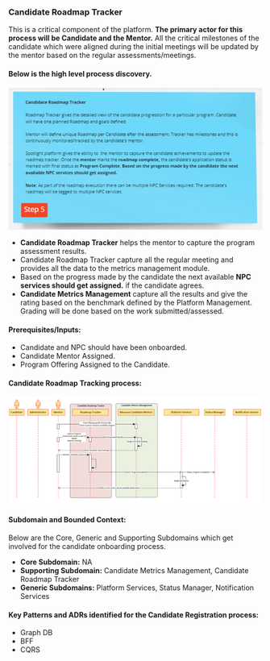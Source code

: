 ###  Candidate Roadmap Tracker
This is a critical component of the platform. 
**The primary actor for this process will be Candidate and the Mentor.** All the critical milestones of the candidate which were aligned during the initial meetings will be updated by the mentor based on the regular assessments/meetings.

#### Below is the high level process discovery.

![Candidate Roadmap Tracker](..//Images/CandidateRoadmapTrackerProcess.png) 

- **Candidate Roadmap Tracker** helps the mentor to capture the program assessment results.
- Candidate Roadmap Tracker capture all the regular meeting and provides all the data to the metrics management module.
- Based on the progress made by the candidate the next available **NPC services should get assigned.** if the candidate agrees.
- **Candidate Metrics Management** capture all the results and give the rating based on the benchmark defined by the Platform Management. Grading will be done based on the work submitted/assessed.

#### Prerequisites/Inputs:

- Candidate and NPC should have been onboarded.
- Candidate Mentor Assigned.
- Program Offering Assigned to the Candidate.

#### Candidate Roadmap Tracking process:

![Candidate Roadmap Tracking process](..//Images/CandidateRoadmapTrackingprocess.png) 

#### Subdomain and Bounded Context: 

Below are the Core, Generic and Supporting Subdomains which get involved for the candidate onboarding process.

- **Core Subdomain:** NA
- **Supporting Subdomain:** Candidate Metrics Management, Candidate Roadmap Tracker
- **Generic Subdomains:** Platform Services, Status Manager, Notification Services

#### Key Patterns and ADRs identified for the Candidate Registration process:

- Graph DB
- BFF
- CQRS